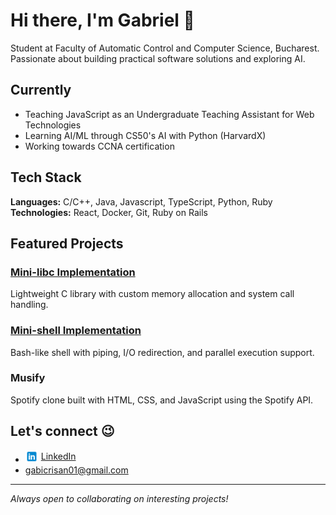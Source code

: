 # Hi there, I'm Gabriel 👋

 Student at Faculty of Automatic Control and Computer Science, Bucharest. Passionate about building practical software solutions and exploring AI.

## Currently

- Teaching JavaScript as an Undergraduate Teaching Assistant for Web Technologies
- Learning AI/ML through CS50's AI with Python (HarvardX)
- Working towards CCNA certification

## Tech Stack

**Languages:** C/C++, Java, Javascript, TypeScript, Python, Ruby  
**Technologies:** React, Docker, Git, Ruby on Rails

## Featured Projects

### [Mini-libc Implementation](link-to-repo)
Lightweight C library with custom memory allocation and system call handling.

### [Mini-shell Implementation](link-to-repo)
Bash-like shell with piping, I/O redirection, and parallel execution support.

### Musify
Spotify clone built with HTML, CSS, and JavaScript using the Spotify API.

## Let's connect 😉

- <a href="https://linkedin.com/in/gabriel-crisan16" style="display: inline-flex; align-items: center; gap: 5px;"><img src="linkedin-logo.png" alt="LinkedIn" width="20"/> LinkedIn</a>
- gabicrisan01@gmail.com

---

*Always open to collaborating on interesting projects!*